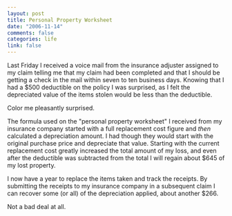 ```yaml
--- 
layout: post
title: Personal Property Worksheet
date: "2006-11-14"
comments: false
categories: life
link: false
---
```

Last Friday I received a voice mail from the insurance adjuster assigned to my claim telling me that my claim had been completed and that I should be getting a check in the mail within seven to ten business days. Knowing that I had a $500 deductible on the policy I was surprised, as I felt the depreciated value of the items stolen would be less than the deductible.

Color me pleasantly surprised.

The formula used on the "personal property worksheet" I received from my insurance company started with a full replacement cost figure and <em>then</em> calculated a depreciation amount. I had though they would start with the original purchase price and depreciate that value. Starting with the current replacement cost greatly increased the total amount of my loss, and even after the deductible was subtracted from the total I will regain about $645 of my lost property.

I now have a year to replace the items taken and track the receipts. By submitting the receipts to my insurance company in a subsequent claim I can recover some (or all) of the depreciation applied, about another $266.

Not a bad deal at all.
